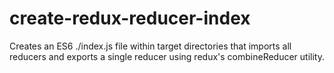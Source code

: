 # create-redux-reducer-index
Creates an ES6 ./index.js file within target directories that imports all reducers and exports a single reducer using redux's combineReducer utility.
